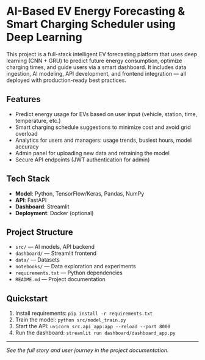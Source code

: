 # AI-Based EV Energy Forecasting & Smart Charging Scheduler using Deep Learning

This project is a full-stack intelligent EV forecasting platform that uses deep learning (CNN + GRU) to predict future energy consumption, optimize charging times, and guide users via a smart dashboard. It includes data ingestion, AI modeling, API development, and frontend integration — all deployed with production-ready best practices.

## Features
- Predict energy usage for EVs based on user input (vehicle, station, time, temperature, etc.)
- Smart charging schedule suggestions to minimize cost and avoid grid overload
- Analytics for users and managers: usage trends, busiest hours, model accuracy
- Admin panel for uploading new data and retraining the model
- Secure API endpoints (JWT authentication for admin)

## Tech Stack
- **Model**: Python, TensorFlow/Keras, Pandas, NumPy
- **API**: FastAPI
- **Dashboard**: Streamlit
- **Deployment**: Docker (optional)

## Project Structure
- `src/` — AI models, API backend
- `dashboard/` — Streamlit frontend
- `data/` — Datasets
- `notebooks/` — Data exploration and experiments
- `requirements.txt` — Python dependencies
- `README.md` — Project documentation

## Quickstart
1. Install requirements: `pip install -r requirements.txt`
2. Train the model: `python src/model_train.py`
3. Start the API: `uvicorn src.api_app:app --reload --port 8000`
4. Run the dashboard: `streamlit run dashboard/dashboard_app.py`

---

*See the full story and user journey in the project documentation.*
